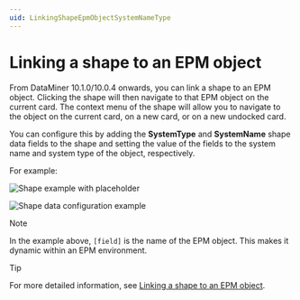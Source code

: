 ```yaml
---
uid: LinkingShapeEpmObjectSystemNameType
---
```


# Linking a shape to an EPM object

From DataMiner 10.1.0/10.0.4 onwards, you can link a shape to an EPM object. Clicking the shape will then navigate to that EPM object on the current card. The context menu of the shape will allow you to navigate to the object on the current card, on a new card, or on a new undocked card.

You can configure this by adding the **SystemType** and **SystemName** shape data fields to the shape and setting the value of the fields to the system name and system type of the object, respectively.

For example:

![Shape example with placeholder](~/develop/images/EPM_link_shape_to_object_shape.png)

![Shape data configuration example](~/develop/images/EPM_link_shape_to_object_field.png)

> [!NOTE]
> In the example above, `[field]` is the name of the EPM object. This makes it dynamic within an EPM environment.

> [!TIP]
> For more detailed information, see [Linking a shape to an EPM object](xref:Linking_a_shape_to_an_EPM_object).

